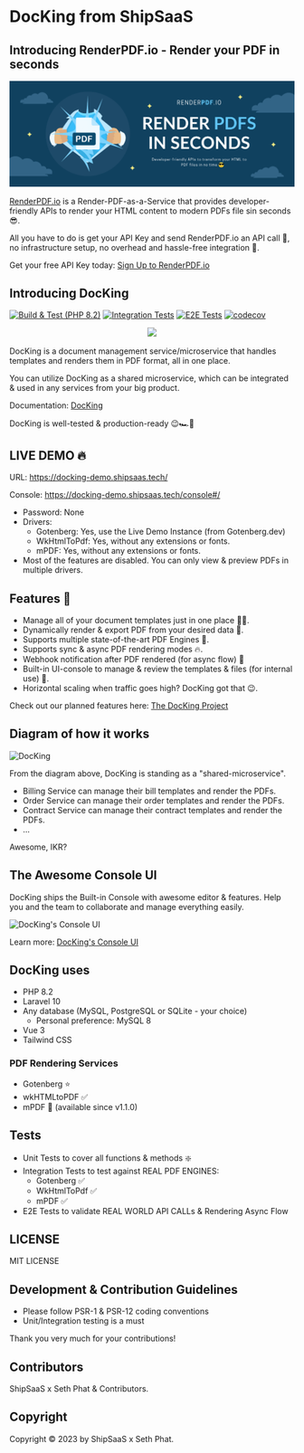 # DocKing from ShipSaaS

## Introducing RenderPDF.io - Render your PDF in seconds

![RenderPDF.io](./.github/render-pdf-io.png)

[RenderPDF.io](https://renderpdf.io) is a Render-PDF-as-a-Service that provides developer-friendly APIs 
to render your HTML content to modern PDFs file sin seconds 😎.

All you have to do is get your API Key and send RenderPDF.io an API call 🚀, no infrastructure setup, no overhead and
hassle-free integration 🔋.

Get your free API Key today: [Sign Up to RenderPDF.io](https://renderpdf.io)

## Introducing DocKing

[![Build & Test (PHP 8.2)](https://github.com/shipsaas/docking/actions/workflows/build.yml/badge.svg)](https://github.com/shipsaas/docking/actions/workflows/build.yml)
[![Integration Tests](https://github.com/shipsaas/docking/actions/workflows/integration.yml/badge.svg)](https://github.com/shipsaas/docking/actions/workflows/integration.yml)
[![E2E Tests](https://github.com/shipsaas/docking/actions/workflows/e2e.yml/badge.svg)](https://github.com/shipsaas/docking/actions/workflows/e2e.yml)
[![codecov](https://codecov.io/gh/shipsaas/docking/branch/main/graph/badge.svg?token=FAZ9899IPW)](https://codecov.io/gh/shipsaas/docking)

<p align="center" width="100%">
    <img src="https://raw.githubusercontent.com/shipsaas/docking/main/docs/img/logo.png"> 
</p>

DocKing is a document management service/microservice that handles templates and renders them in PDF format, all in one place.

You can utilize DocKing as a shared microservice, which can be integrated & used in any services from your big product.

Documentation: [DocKing](https://docking.shipsaas.tech)

DocKing is well-tested & production-ready 😉🏎️🚀

## LIVE DEMO 🔥

URL: https://docking-demo.shipsaas.tech/

Console: https://docking-demo.shipsaas.tech/console#/


- Password: None
- Drivers:
  - Gotenberg: Yes, use the Live Demo Instance (from Gotenberg.dev)
  - WkHtmlToPdf: Yes, without any extensions or fonts.
  - mPDF: Yes, without any extensions or fonts.
- Most of the features are disabled. You can only view & preview PDFs in multiple drivers.

## Features 🚀
- Manage all of your document templates just in one place 📰🧾.
- Dynamically render & export PDF from your desired data 🏃‍.
- Supports multiple state-of-the-art PDF Engines 🍻.
- Supports sync & async PDF rendering modes 🔥.
- Webhook notification after PDF rendered (for async flow) 🚀
- Built-in UI-console to manage & review the templates & files (for internal use) 🔋.
- Horizontal scaling when traffic goes high? DocKing got that 😉.

Check out our planned features here: [The DocKing Project](https://github.com/orgs/shipsaas/projects/1)

## Diagram of how it works

![DocKing](./docs/img/full-picture.png)

From the diagram above, DocKing is standing as a "shared-microservice".

- Billing Service can manage their bill templates and render the PDFs.
- Order Service can manage their order templates and render the PDFs.
- Contract Service can manage their contract templates and render the PDFs.
- ...

Awesome, IKR?

## The Awesome Console UI

DocKing ships the Built-in Console with awesome editor & features. Help you and the team to collaborate and
manage everything easily.

![DocKing's Console UI](https://iili.io/H4QDEJe.png)

Learn more: [DocKing's Console UI](https://docking.shipsaas.tech/getting-started/console-ui)

## DocKing uses
- PHP 8.2
- Laravel 10
- Any database (MySQL, PostgreSQL or SQLite - your choice)
  -  Personal preference: MySQL 8
- Vue 3
- Tailwind CSS

### PDF Rendering Services
- Gotenberg ⭐️
- wkHTMLtoPDF ✅
- mPDF 🧰 (available since v1.1.0)

## Tests

- Unit Tests to cover all functions & methods ❇️
- Integration Tests to test against REAL PDF ENGINES:
  - Gotenberg ✅
  - WkHtmlToPdf ✅
  - mPDF ✅
- E2E Tests to validate REAL WORLD API CALLs & Rendering Async Flow

## LICENSE

MIT LICENSE

## Development & Contribution Guidelines
- Please follow PSR-1 & PSR-12 coding conventions
- Unit/Integration testing is a must

Thank you very much for your contributions!

## Contributors

ShipSaaS x Seth Phat & Contributors.

## Copyright

Copyright ©️ 2023 by ShipSaaS x Seth Phat.
